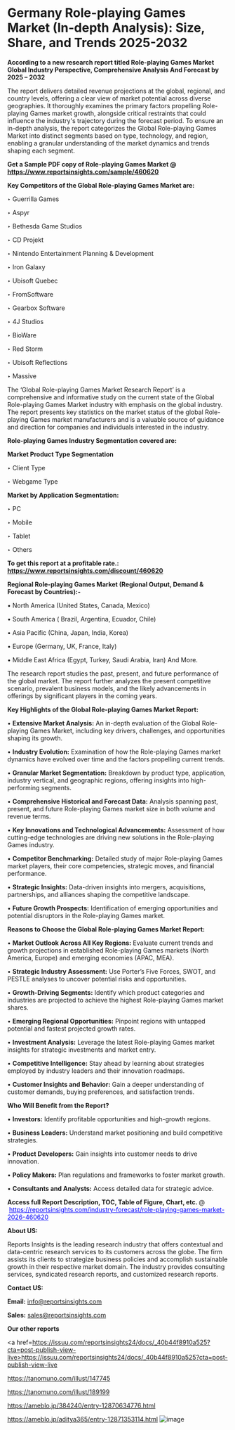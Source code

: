 # Germany Role-playing Games Market (In-depth Analysis): Size, Share, and Trends 2025-2032

<strong>According to a new research report titled Role-playing Games Market Global Industry Perspective, Comprehensive Analysis And Forecast by 2025 – 2032</strong>

The report delivers detailed revenue projections at the global, regional, and country levels, offering a clear view of market potential across diverse geographies. It thoroughly examines the primary factors propelling Role-playing Games market growth, alongside critical restraints that could influence the industry's trajectory during the forecast period. To ensure an in-depth analysis, the report categorizes the Global Role-playing Games Market into distinct segments based on type, technology, and region, enabling a granular understanding of the market dynamics and trends shaping each segment.

<strong>Get a Sample PDF copy of Role-playing Games Market </strong><strong>@<a href=https://www.reportsinsights.com/sample/460620 style=color:#0000ff;> https://www.reportsinsights.com/sample/460620</a></strong></font>

<strong>Key Competitors of the Global Role-playing Games Market are:</strong>

‣ Guerrilla Games

‣ Aspyr

‣ Bethesda Game Studios

‣ CD Projekt

‣ Nintendo Entertainment Planning & Development

‣ Iron Galaxy

‣ Ubisoft Quebec

‣ FromSoftware

‣ Gearbox Software

‣ 4J Studios

‣ BioWare

‣ Red Storm

‣ Ubisoft Reflections

‣ Massive

The ‘Global Role-playing Games Market Research Report’ is a comprehensive and informative study on the current state of the Global Role-playing Games Market industry with emphasis on the global industry. The report presents key statistics on the market status of the global Role-playing Games market manufacturers and is a valuable source of guidance and direction for companies and individuals interested in the industry.

<strong>Role-playing Games Industry Segmentation covered are:</strong>

<strong>Market Product Type Segmentation</strong>

‣ Client Type

‣ Webgame Type

<strong>Market by Application Segmentation:</strong>

‣ PC

‣ Mobile

‣ Tablet

‣ Others

<strong>To get this report at a profitable rate.: <a href=https://www.reportsinsights.com/discount/460620 style=color:#0000ff;>https://www.reportsinsights.com/discount/460620</a></strong></font>

<strong>Regional Role-playing Games Market (Regional Output, Demand &amp; Forecast by Countries):-</strong>

• North America (United States, Canada, Mexico)

• South America ( Brazil, Argentina, Ecuador, Chile)

• Asia Pacific (China, Japan, India, Korea)

• Europe (Germany, UK, France, Italy)

• Middle East Africa (Egypt, Turkey, Saudi Arabia, Iran) And More.

The research report studies the past, present, and future performance of the global market. The report further analyzes the present competitive scenario, prevalent business models, and the likely advancements in offerings by significant players in the coming years.

<strong>Key Highlights of the Global Role-playing Games Market Report:</strong>

• <strong>Extensive Market Analysis:</strong> An in-depth evaluation of the Global Role-playing Games Market, including key drivers, challenges, and opportunities shaping its growth.

• <strong>Industry Evolution:</strong> Examination of how the Role-playing Games market dynamics have evolved over time and the factors propelling current trends.

• <strong>Granular Market Segmentation:</strong> Breakdown by product type, application, industry vertical, and geographic regions, offering insights into high-performing segments.

• <strong>Comprehensive Historical and Forecast Data:</strong> Analysis spanning past, present, and future Role-playing Games market size in both volume and revenue terms.

• <strong>Key Innovations and Technological Advancements:</strong> Assessment of how cutting-edge technologies are driving new solutions in the Role-playing Games industry.

• <strong>Competitor Benchmarking:</strong> Detailed study of major Role-playing Games market players, their core competencies, strategic moves, and financial performance.

• <strong>Strategic Insights:</strong> Data-driven insights into mergers, acquisitions, partnerships, and alliances shaping the competitive landscape.

• <strong>Future Growth Prospects:</strong> Identification of emerging opportunities and potential disruptors in the Role-playing Games market.

<strong>Reasons to Choose the Global Role-playing Games Market Report:</strong>

• <strong>Market Outlook Across All Key Regions:</strong> Evaluate current trends and growth projections in established Role-playing Games markets (North America, Europe) and emerging economies (APAC, MEA).

• <strong>Strategic Industry Assessment:</strong> Use Porter’s Five Forces, SWOT, and PESTLE analyses to uncover potential risks and opportunities.

• <strong>Growth-Driving Segments:</strong> Identify which product categories and industries are projected to achieve the highest Role-playing Games market shares.

• <strong>Emerging Regional Opportunities:</strong> Pinpoint regions with untapped potential and fastest projected growth rates.

• <strong>Investment Analysis:</strong> Leverage the latest Role-playing Games market insights for strategic investments and market entry.

• <strong>Competitive Intelligence:</strong> Stay ahead by learning about strategies employed by industry leaders and their innovation roadmaps.

• <strong>Customer Insights and Behavior:</strong> Gain a deeper understanding of customer demands, buying preferences, and satisfaction trends.

<strong>Who Will Benefit from the Report?</strong>

• <strong>Investors:</strong> Identify profitable opportunities and high-growth regions.

• <strong>Business Leaders:</strong> Understand market positioning and build competitive strategies.

• <strong>Product Developers:</strong> Gain insights into customer needs to drive innovation.

• <strong>Policy Makers:</strong> Plan regulations and frameworks to foster market growth.

• <strong>Consultants and Analysts:</strong> Access detailed data for strategic advice.
</ul>
<strong>Access full Report Description, TOC, Table of Figure, Chart, etc. </strong>@  <a href=https://reportsinsights.com/industry-forecast/role-playing-games-market-2026-460620 style=color:#0000ff;>https://reportsinsights.com/industry-forecast/role-playing-games-market-2026-460620</a></font>

<strong><strong>About US</strong>:</strong>

Reports Insights is the leading research industry that offers contextual and data-centric research services to its customers across the globe. The firm assists its clients to strategize business policies and accomplish sustainable growth in their respective market domain. The industry provides consulting services, syndicated research reports, and customized research reports.

<strong>Contact US:</strong>

<p class=""""><b>Email:</b> <a href=mailto:info@reportsinsights.com>info@reportsinsights.com</a></p>
<p class=""""><b>Sales:</b> <a href=mailto:sales@reportsinsights.com>sales@reportsinsights.com</a></p>

<strong>Our other reports</strong>

<a href=https://issuu.com/reportsinsights24/docs/_40b44f8910a525?cta=post-publish-view-live>https://issuu.com/reportsinsights24/docs/_40b44f8910a525?cta=post-publish-view-live</a>

<a href=https://tanomuno.com/illust/147745>https://tanomuno.com/illust/147745</a>

<a href=https://tanomuno.com/illust/189199>https://tanomuno.com/illust/189199</a>

<a href=https://ameblo.jp/384240/entry-12870634776.html>https://ameblo.jp/384240/entry-12870634776.html</a>

<a href=https://ameblo.jp/aditya365/entry-12871353114.html>https://ameblo.jp/aditya365/entry-12871353114.html</a>
![image](https://github.com/user-attachments/assets/42453c23-5086-4b8a-85ab-4f8dac8acf4e)
